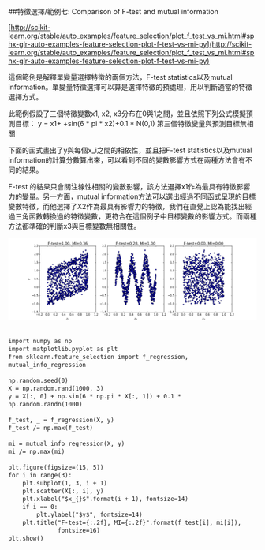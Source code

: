 ##特徵選擇/範例七: Comparison of F-test and mutual information

[http://scikit-learn.org/stable/auto_examples/feature_selection/plot_f_test_vs_mi.html#sphx-glr-auto-examples-feature-selection-plot-f-test-vs-mi-py](http://scikit-learn.org/stable/auto_examples/feature_selection/plot_f_test_vs_mi.html#sphx-glr-auto-examples-feature-selection-plot-f-test-vs-mi-py)

這個範例是解釋單變量選擇特徵的兩個方法，F-test statistics以及mutual information。單變量特徵選擇可以算是選擇特徵的預處理，用以判斷適當的特徵選擇方式。

此範例假設了三個特徵變數x1, x2, x3分布在0與1之間，並且依照下列公式模擬預測目標：
y = x1+ +sin(6 * pi * x2)+0.1 * N(0,1) 第三個特徵變量與預測目標無相關

下面的函式畫出了y與每個x_i之間的相依性，並且把F-test statistics以及mutual information的計算分數算出來，可以看到不同的變數影響方式在兩種方法會有不同的結果。

F-test 的結果只會關注線性相關的變數影響，該方法選擇x1作為最具有特徵影響力的變量。另一方面，mutual information方法可以選出經過不同函式呈現的目標變數特徵，而他選擇了X2作為最具有影響力的特徵，我們在直覺上認為能找出經過三角函數轉換過的特徵變數，更符合在這個例子中目標變數的影響方式。而兩種方法都準確的判斷x3與目標變數無相關性。

![](sphx_glr_plot_f_test_vs_mi_001.png)

```print(__doc__)

import numpy as np
import matplotlib.pyplot as plt
from sklearn.feature_selection import f_regression, mutual_info_regression

np.random.seed(0)
X = np.random.rand(1000, 3)
y = X[:, 0] + np.sin(6 * np.pi * X[:, 1]) + 0.1 * np.random.randn(1000)

f_test, _ = f_regression(X, y)
f_test /= np.max(f_test)

mi = mutual_info_regression(X, y)
mi /= np.max(mi)

plt.figure(figsize=(15, 5))
for i in range(3):
    plt.subplot(1, 3, i + 1)
    plt.scatter(X[:, i], y)
    plt.xlabel("$x_{}$".format(i + 1), fontsize=14)
    if i == 0:
        plt.ylabel("$y$", fontsize=14)
    plt.title("F-test={:.2f}, MI={:.2f}".format(f_test[i], mi[i]),
              fontsize=16)
plt.show()
```